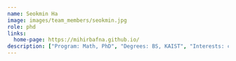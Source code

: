 ```yaml
---
name: Seokmin Ha
image: images/team_members/seokmin.jpg
role: phd
links:
  home-page: https://mihirbafna.github.io/
description: ["Program: Math, PhD", "Degrees: BS, KAIST", "Interests: causal inference, mathematical modeling"]
---
```

